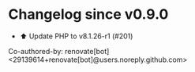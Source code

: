 # Changelog since v0.9.0
- ⬆️ Update PHP to v8.1.26-r1 (#201)

Co-authored-by: renovate[bot] <29139614+renovate[bot]@users.noreply.github.com> 
